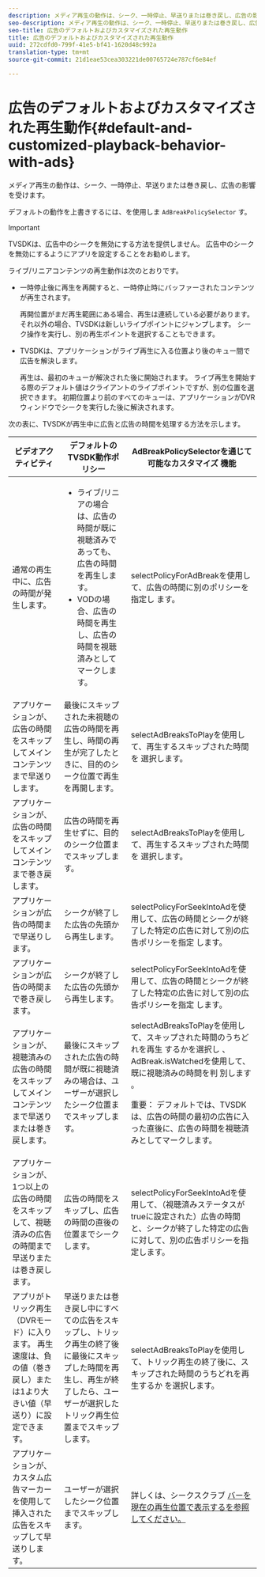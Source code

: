 ```yaml
---
description: メディア再生の動作は、シーク、一時停止、早送りまたは巻き戻し、広告の影響を受けます。
seo-description: メディア再生の動作は、シーク、一時停止、早送りまたは巻き戻し、広告の影響を受けます。
seo-title: 広告のデフォルトおよびカスタマイズされた再生動作
title: 広告のデフォルトおよびカスタマイズされた再生動作
uuid: 272cdfd0-799f-41e5-bf41-1620d48c992a
translation-type: tm+mt
source-git-commit: 21d1eae53cea303221de00765724e787cf6e84ef

---
```



# 広告のデフォルトおよびカスタマイズされた再生動作{#default-and-customized-playback-behavior-with-ads}

メディア再生の動作は、シーク、一時停止、早送りまたは巻き戻し、広告の影響を受けます。

デフォルトの動作を上書きするには、を使用しま `AdBreakPolicySelector` す。

>[!IMPORTANT]
>
>TVSDKは、広告中のシークを無効にする方法を提供しません。 広告中のシークを無効にするようにアプリを設定することをお勧めします。

ライブ/リニアコンテンツの再生動作は次のとおりです。

* 一時停止後に再生を再開すると、一時停止時にバッファーされたコンテンツが再生されます。

   再開位置がまだ再生範囲にある場合、再生は連続している必要があります。 それ以外の場合、TVSDKは新しいライブポイントにジャンプします。 シーク操作を実行し、別の再生ポイントを選択することもできます。
* TVSDKは、アプリケーションがライブ再生に入る位置より後のキュー間で広告を解決します。

   再生は、最初のキューが解決された後に開始されます。 ライブ再生を開始する際のデフォルト値はクライアントのライブポイントですが、別の位置を選択できます。 初期位置より前のすべてのキューは、アプリケーションがDVRウィンドウでシークを実行した後に解決されます。

次の表に、TVSDKが再生中に広告と広告の時間を処理する方法を示します。

<table id="table_466538B1C2A646B89EB4F9AA111203BE"> 
 <thead> 
  <tr> 
   <th colname="col1" class="entry"> ビデオアクティビティ </th> 
   <th colname="col2" class="entry"> デフォルトのTVSDK動作ポリシー </th> 
   <th colname="col3" class="entry">AdBreakPolicySelectorを通じて可能なカスタマイズ <span class="codeph"> 機能 </span> </th> 
  </tr>
 </thead>
 <tbody> 
  <tr> 
   <td colname="col1"> 通常の再生中に、広告の時間が発生します。 </td> 
   <td colname="col2"> 
    <ul id="ul_10D2638676EA4ADDA718E61BD4FDC1D2"> 
     <li id="li_D5CC30F063934C738971E2E8AF00C137"> ライブ/リニアの場合は、広告の時間が既に視聴済みであっても、広告の時間を再生します。 </li> 
     <li id="li_D962C0938DA74186AE99D117E5A74E38">VODの場合、広告の時間を再生し、広告の時間を視聴済みとしてマークします。 </li> 
    </ul> </td> 
   <td colname="col3">selectPolicyForAdBreakを使用して、広告の時間に別のポリシーを指定し <span class="codeph"> ます</span>。 </td> 
  </tr> 
  <tr> 
   <td colname="col1"> アプリケーションが、広告の時間をスキップしてメインコンテンツまで早送りします。 </td> 
   <td colname="col2"> 最後にスキップされた未視聴の広告の時間を再生し、時間の再生が完了したときに、目的のシーク位置で再生を再開します。 </td> 
   <td colname="col3">selectAdBreaksToPlayを使用して、再生するスキップされた時間を <span class="codeph"> 選択します</span>。 </td> 
  </tr> 
  <tr> 
   <td colname="col1"> アプリケーションが、広告の時間をスキップしてメインコンテンツまで巻き戻します。 </td> 
   <td colname="col2"> 広告の時間を再生せずに、目的のシーク位置までスキップします。 </td> 
   <td colname="col3">selectAdBreaksToPlayを使用して、再生するスキップされた時間を <span class="codeph"> 選択します</span>。                      </td> 
  </tr> 
  <tr> 
   <td colname="col1"> アプリケーションが広告の時間まで早送りします。 </td> 
   <td colname="col2"> シークが終了した広告の先頭から再生します。 </td> 
   <td colname="col3">selectPolicyForSeekIntoAdを使用して、広告の時間とシークが終了した特定の広告に対して別の広告ポリシーを指定 <span class="codeph"> します</span>。 </td> 
  </tr> 
  <tr> 
   <td colname="col1"> アプリケーションが広告の時間まで巻き戻します。 </td> 
   <td colname="col2"> シークが終了した広告の先頭から再生します。 </td> 
   <td colname="col3">selectPolicyForSeekIntoAdを使用して、広告の時間とシークが終了した特定の広告に対して別の広告ポリシーを指定 <span class="codeph"> します</span>。 </td> 
  </tr> 
  <tr> 
   <td colname="col1"> アプリケーションが、視聴済みの広告の時間をスキップしてメインコンテンツまで早送りまたは巻き戻します。 </td> 
   <td colname="col2"> 最後にスキップされた広告の時間が既に視聴済みの場合は、ユーザーが選択したシーク位置までスキップします。 </td> 
   <td colname="col3">selectAdBreaksToPlayを使用して、スキップされた時間のうちどれを再生 <span class="codeph"> するかを選択し</span> 、AdBreak.isWatchedを使用して、既に視聴済みの時間を判 <span class="codeph"> 別します</span> 。 <p>重要： デフォルトでは、TVSDKは、広告の時間の最初の広告に入った直後に、広告の時間を視聴済みとしてマークします。 </p> </td> 
  </tr> 
  <tr> 
   <td colname="col1"> アプリケーションが、1つ以上の広告の時間をスキップして、視聴済みの広告の時間まで早送りまたは巻き戻します。 </td> 
   <td colname="col2"> 広告の時間をスキップし、広告の時間の直後の位置までシークします。 </td> 
   <td colname="col3">selectPolicyForSeekIntoAdを使用して、（視聴済みステータスがtrueに設定された）広告の時間と、シークが終了した特定の広告に対して、別の広告ポリシーを指 <span class="codeph"> 定します</span>。 </td> 
  </tr> 
  <tr> 
   <td colname="col1"> アプリがトリック再生（DVRモード）に入ります。 再生速度は、負の値（巻き戻し）または1より大きい値（早送り）に設定できます。 </td> 
   <td colname="col2"> 早送りまたは巻き戻し中にすべての広告をスキップし、トリック再生の終了後に最後にスキップした時間を再生し、再生が終了したら、ユーザーが選択したトリック再生位置までスキップします。 </td> 
   <td colname="col3">selectAdBreaksToPlayを使用して、トリック再生の終了後に、スキップされた時間のうちどれを再生するか <span class="codeph"> を選択しま</span>す。 </td> 
  </tr> 
  <tr> 
   <td colname="col1"> アプリケーションが、カスタム広告マーカーを使用して挿入された広告をスキップして早送りします。 </td> 
   <td colname="col2"> ユーザーが選択したシーク位置までスキップします。 </td> 
   <td colname="col3">詳しくは、シークスクラブ <a href="../../tvsdk-2.7-for-android/content-playback-options/ui-configure/t-psdk-android-2.7-ui-seek-scrub-bar-display.md" format="dita" scope="local"> バーを現在の再生位置で表示するを参照してください。</a> </td> 
  </tr> 
 </tbody> 
</table>